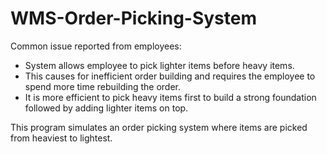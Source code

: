 # WMS-Order-Picking-System

Common issue reported from employees: 
- System allows employee to pick lighter items before heavy items.
- This causes for inefficient order building and requires the employee to spend more time rebuilding the order.
- It is more efficient to pick heavy items first to build a strong foundation followed by adding lighter items on top.

This program simulates an order picking system where items are picked from heaviest to lightest.
